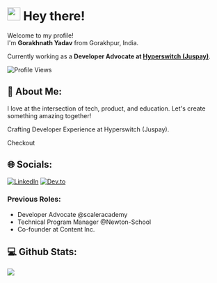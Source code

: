 # <img src="https://slackmojis.com/emojis/781-camera/download" width="30" /> Hey there!

Welcome to my profile!  
I'm **Gorakhnath Yadav** from Gorakhpur, India.

Currently working as a **Developer Advocate at [Hyperswitch (Juspay)]([url](https://github.com/juspay/hyperswitch))**.

<p align="left"> 
  <img src="https://komarev.com/ghpvc/?username=gorakhnathy7&color=blueviolet" alt="Profile Views" />
</p>

## 💫 About Me:
I love at the intersection of tech, product, and education. Let's create something amazing together!

Crafting Developer Experience at Hyperswitch (Juspay).

Checkout 

## 🌐 Socials:
[![LinkedIn](https://img.shields.io/badge/LinkedIn-%230077B5.svg?logo=linkedin&logoColor=white)](https://linkedin.com/in/gorakhnathyadav7)
[![Dev.to](https://img.shields.io/badge/Dev.to-%230A0A0A.svg?style=for-the-badge&logo=dev.to&logoColor=white)](https://dev.to/gorakh13)
### Previous Roles:
- Developer Advocate @scaleracademy  
- Technical Program Manager @Newton-School  
- Co-founder at Content Inc.

## 💻 Github Stats:
![](https://github-readme-streak-stats.herokuapp.com/?user=gorakhnathy7&theme=dark&hide_border=false)<br/>
